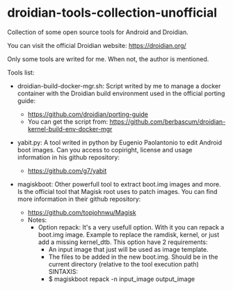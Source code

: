 # droidian-tools-collection-unofficial
Collection of some open source tools for Android and Droidian.

You can visit the official Droidian website:
https://droidian.org/

Only some tools are writed for me. When not, the author is mentioned.

Tools list:
 - droidian-build-docker-mgr.sh:
   Script writed by me to manage a docker container with the Droidian build environment used in the official porting guide:
   - https://github.com/droidian/porting-guide
   - You can get the script from:
     https://github.com/berbascum/droidian-kernel-build-env-docker-mgr


 - yabit.py:
   A tool writed in python by Eugenio Paolantonio to edit Android boot images.
   Can you access to copiright, license and usage information in his github repository:
   - https://github.com/g7/yabit


 - magiskboot:
   Other powerfull tool to extract boot.img images and more.
   Is the official tool that Magisk root uses to patch images.
   You can find more information in their github repository:
   - https://github.com/topjohnwu/Magisk
   - Notes:
     - Option repack:
       It's a very usefull option. With it you can repack a boot.img image. Example to replace the ramdisk, kernel, or just add a missing kernel_dtb.
       This option have 2 requirements:
       - An input image that just will be used as image template.
       - The files to be added in the new boot.img. Should be in the current directory (relative to the tool execution path)
       SINTAXIS:
       - $ magiskboot repack -n input_image output_image
